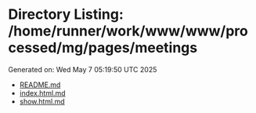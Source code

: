 # Directory Listing: /home/runner/work/www/www/processed/mg/pages/meetings
Generated on: Wed May  7 05:19:50 UTC 2025

- [README.md](README.md)
- [index.html.md](index.html.md)
- [show.html.md](show.html.md)
